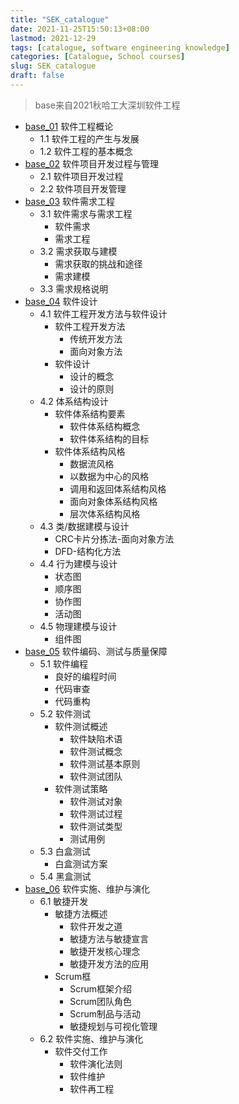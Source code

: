 ```yaml
---
title: "SEK_catalogue"
date: 2021-11-25T15:50:13+08:00
lastmod: 2021-12-29
tags: [catalogue, software engineering knowledge]
categories: [Catalogue, School courses]
slug: SEK_catalogue
draft: false
---
```

> base来自2021秋哈工大深圳软件工程

- [base_01](https://qizhengzou.github.io/sek_base_01/) 软件工程概论
    - 1.1 软件工程的产生与发展
    - 1.2 软件工程的基本概念
- [base_02](https://qizhengzou.github.io/sek_base_02/) 软件项目开发过程与管理
    - 2.1 软件项目开发过程
    - 2.2 软件项目开发管理
- [base_03](https://qizhengzou.github.io/sek_base_03/) 软件需求工程
    - 3.1 软件需求与需求工程
        - 软件需求
        - 需求工程
    - 3.2 需求获取与建模
        - 需求获取的挑战和途径
        - 需求建模
    - 3.3 需求规格说明
- [base_04](https://qizhengzou.github.io/sek_base_04/) 软件设计
    - 4.1 软件工程开发方法与软件设计
        - 软件工程开发方法
            - 传统开发方法
            - 面向对象方法
        - 软件设计
            - 设计的概念
            - 设计的原则
    - 4.2 体系结构设计
        - 软件体系结构要素
            - 软件体系结构概念
            - 软件体系结构的目标
        - 软件体系结构风格
            - 数据流风格
            - 以数据为中心的风格
            - 调用和返回体系结构风格
            - 面向对象体系结构风格
            - 层次体系结构风格
    - 4.3 类/数据建模与设计
        - CRC卡片分拣法-面向对象方法
        - DFD-结构化方法
    - 4.4 行为建模与设计
        - 状态图
        - 顺序图
        - 协作图
        - 活动图
    - 4.5 物理建模与设计
        - 组件图
- [base_05](https://qizhengzou.github.io/sek_base_05/) 软件编码、测试与质量保障
    - 5.1 软件编程
        - 良好的编程时间
        - 代码审查
        - 代码重构
    - 5.2 软件测试
        - 软件测试概述
            - 软件缺陷术语
            - 软件测试概念
            - 软件测试基本原则
            - 软件测试团队
        - 软件测试策略
            - 软件测试对象
            - 软件测试过程
            - 软件测试类型
            - 测试用例
    - 5.3 白盒测试
        - 白盒测试方案
    - 5.4 黑盒测试
- [base_06](https://qizhengzou.github.io/sek_base_06/) 软件实施、维护与演化
    - 6.1 敏捷开发
        - 敏捷方法概述
            - 软件开发之道
            - 敏捷方法与敏捷宣言
            - 敏捷开发核心理念
            - 敏捷开发方法的应用
        - Scrum框
            - Scrum框架介绍
            - Scrum团队角色
            - Scrum制品与活动
            - 敏捷规划与可视化管理
    - 6.2 软件实施、维护与演化
        - 软件交付工作
            - 软件演化法则
            - 软件维护
            - 软件再工程

